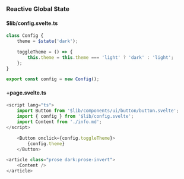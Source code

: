 ### Reactive Global State

#### $lib/config.svelte.ts

```ts
class Config {
	theme = $state('dark');

	toggleTheme = () => {
		this.theme = this.theme === 'light' ? 'dark' : 'light';
	};
}

export const config = new Config();
```

#### +page.svelte.ts

```ts
<script lang="ts">
	import Button from '$lib/components/ui/button/button.svelte';
	import { config } from '$lib/config.svelte';
	import Content from './info.md';
</script>

	<Button onclick={config.toggleTheme}>
		{config.theme}
	</Button>

<article class="prose dark:prose-invert">
	<Content />
</article>
```
